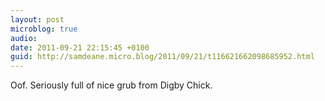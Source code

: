 ```yaml
---
layout: post
microblog: true
audio: 
date: 2011-09-21 22:15:45 +0100
guid: http://samdeane.micro.blog/2011/09/21/t116621662098685952.html
---
```

Oof. Seriously full of nice grub from Digby Chick.

